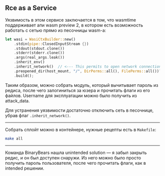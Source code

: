 ## Rce as a Service

Уязвимость в этом сервисе заключается в том, что wasmtime поддерживает апи wasm preview 2, в котором есть возможность работать с сетью прямо из песочницы wasm-а:

```rust
let wasi = WasiCtxBuilder::new()
    .stdin(pipe::ClosedInputStream {})
    .stdout(stdout.clone())
    .stderr(stderr.clone())
    .args(real_args.leak())
    .inherit_env()
    .inherit_network()  // <--- This permits to open network connections
    .preopened_dir(host_mount, "/", DirPerms::all(), FilePerms::all())?
    .build();
```

Таким образом, можно собрать модуль, который вычитывает пароль из редиса, после чего залогиниться за юзера и прочитать флаги из его файлов. Username для эксплуатации можно было получить из attack_data.

Для устранения уязвимости достаточно отключить сеть в песочнице, убрав флаг `.inherit_network()`.

---

Собрать сплойт можно в контейнере, нужные рецепты есть в `Makefile`:

```bash
make all
```

---

Команда BinaryBears нашла unintended solution — я забыл закрыть редис, и он был доступен снаружи. Из него можно было просто получить пароль пользователя, после чего прочитать флаги, как в intended решении.
